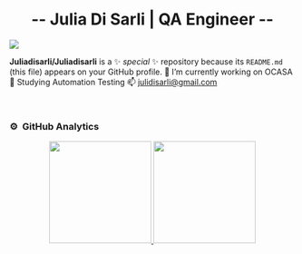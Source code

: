 <div align="center">
<h1 align="center"> -- Julia Di Sarli | QA Engineer -- </h1>
</div>
<img src="https://geekflare.com/wp-content/uploads/2020/11/best-software-testing-tools.png">

**Juliadisarli/Juliadisarli** is a ✨ _special_ ✨ repository because its `README.md` (this file) appears on your GitHub profile.
🔭 I’m currently working on OCASA     🌱 Studying Automation Testing    📫 julidisarli@gmail.com 

<br>

### ⚙️ &nbsp;GitHub Analytics

<p align="center">
<a href="https://github.com/juliadisarli">
  <img height="180em" src="https://github-readme-stats-eight-theta.vercel.app/api?username=ArisGuimera&show_icons=true&theme=algolia&include_all_commits=true&count_private=true"/>
  <img height="180em" src="https://github-readme-stats-eight-theta.vercel.app/api/top-langs/?username=julidisarli=compact&langs_count=8&theme=algolia"/>
</a>
</p>
